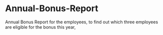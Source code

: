 # Annual-Bonus-Report
Annual Bonus Report for the employees, to find out which three employees are eligible for the bonus this year,
